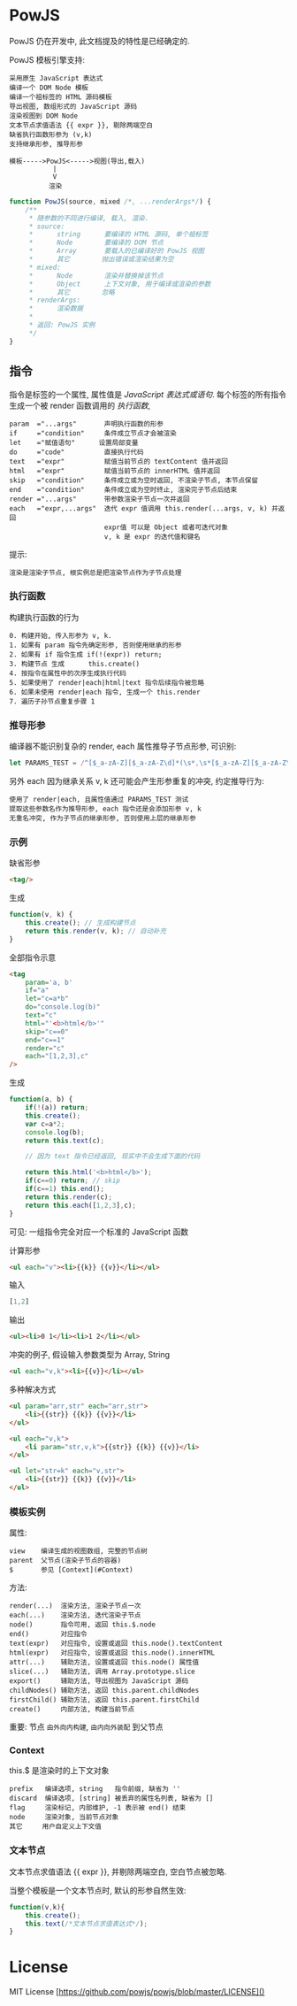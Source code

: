 # PowJS

PowJS 仍在开发中, 此文档提及的特性是已经确定的.

PowJS 模板引擎支持:

    采用原生 JavaScript 表达式
    编译一个 DOM Node 模板
    编译一个祖标签的 HTML 源码模板
    导出视图, 数组形式的 JavaScript 源码
    渲染视图到 DOM Node
    文本节点求值语法 {{ expr }}, 剔除两端空白
    缺省执行函数形参为 (v,k)
    支持继承形参, 推导形参

```
模板----->PowJS<----->视图(导出,载入)
           |
           V
          渲染
```

```js
function PowJS(source, mixed /*, ...renderArgs*/) {
    /**
     * 随参数的不同进行编译, 载入, 渲染.
     * source:
     *      string      要编译的 HTML 源码, 单个祖标签
     *      Node        要编译的 DOM 节点
     *      Array       要载入的已编译好的 PowJS 视图
     *      其它        抛出错误或渲染结果为空
     * mixed:
     *      Node        渲染并替换掉该节点
     *      Object      上下文对象, 用于编译或渲染的参数
     *      其它        忽略
     * renderArgs:
     *      渲染数据
     *
     * 返回: PowJS 实例
     */
}
```

## 指令

指令是标签的一个属性, 属性值是 *JavaScript 表达式或语句*.
每个标签的所有指令生成一个被 render 函数调用的 *执行函数*,

    param  ="...args"       声明执行函数的形参
    if     ="condition"     条件成立节点才会被渲染
    let    ="赋值语句"      设置局部变量
    do     ="code"          直接执行代码
    text   ="expr"          赋值当前节点的 textContent 值并返回
    html   ="expr"          赋值当前节点的 innerHTML 值并返回
    skip   ="condition"     条件成立或为空时返回, 不渲染子节点, 本节点保留
    end    ="condition"     条件成立或为空时终止, 渲染完子节点后结束
    render ="...args"       带参数渲染子节点一次并返回
    each   ="expr,...args"  迭代 expr 值调用 this.render(...args, v, k) 并返回
                            expr值 可以是 Object 或者可迭代对象
                            v, k 是 expr 的迭代值和键名

提示:

    渲染是渲染子节点, 根实例总是把渲染节点作为子节点处理

### 执行函数

构建执行函数的行为

    0. 构建开始, 传入形参为 v, k.
    1. 如果有 param 指令先确定形参, 否则使用继承的形参
    2. 如果有 if 指令生成 if(!(expr)) return;
    3. 构建节点 生成      this.create()
    4. 按指令在属性中的次序生成执行代码
    5. 如果使用了 render|each|html|text 指令后续指令被忽略
    6. 如果未使用 render|each 指令, 生成一个 this.render
    7. 遍历子孙节点重复步骤 1

### 推导形参

编译器不能识别复杂的 render, each 属性推导子节点形参, 可识别:

```js
let PARAMS_TEST = /^[$_a-zA-Z][$_a-zA-Z\d]*(\s*,\s*[$_a-zA-Z][$_a-zA-Z\d]*)*$/
```

另外 each 因为继承关系 v, k 还可能会产生形参重复的冲突, 约定推导行为:

    使用了 render|each, 且属性值通过 PARAMS_TEST 测试
    提取这些参数名作为推导形参, each 指令还是会添加形参 v, k
    无重名冲突, 作为子节点的继承形参, 否则使用上层的继承形参

### 示例

缺省形参

```html
<tag/>
```

生成

```js
function(v, k) {
    this.create(); // 生成构建节点
    return this.render(v, k); // 自动补充
}
```

全部指令示意

```html
<tag
    param='a, b'
    if="a"
    let="c=a*b"
    do="console.log(b)"
    text="c"
    html="'<b>html</b>'"
    skip="c==0"
    end="c==1"
    render="c"
    each="[1,2,3],c"
/>
```

生成

```js
function(a, b) {
    if(!(a)) return;
    this.create();
    var c=a*2;
    console.log(b);
    return this.text(c);

    // 因为 text 指令已经返回, 现实中不会生成下面的代码

    return this.html('<b>html</b>');
    if(c==0) return; // skip
    if(c==1) this.end();
    return this.render(c);
    return this.each([1,2,3],c);
}
```

可见: 一组指令完全对应一个标准的 JavaScript 函数

计算形参

```html
<ul each="v"><li>{{k}} {{v}}</li></ul>
```

输入

```js
[1,2]
```

输出

```html
<ul><li>0 1</li><li>1 2</li></ul>
```

冲突的例子, 假设输入参数类型为 Array, String

```html
<ul each="v,k"><li>{{v}}</li></ul>
```

多种解决方式

```html
<ul param="arr,str" each="arr,str">
    <li>{{str}} {{k}} {{v}}</li>
</ul>

<ul each="v,k">
    <li param="str,v,k">{{str}} {{k}} {{v}}</li>
</ul>

<ul let="str=k" each="v,str">
    <li>{{str}} {{k}} {{v}}</li>
</ul>
```

### 模板实例

属性:

    view    编译生成的视图数组, 完整的节点树
    parent  父节点(渲染子节点的容器)
    $       参见 [Context](#Context)

方法:

    render(...)  渲染方法, 渲染子节点一次
    each(...)    渲染方法, 迭代渲染子节点
    node()       指令可用, 返回 this.$.node
    end()        对应指令
    text(expr)   对应指令, 设置或返回 this.node().textContent
    html(expr)   对应指令, 设置或返回 this.node().innerHTML
    attr(...)    辅助方法, 设置或返回 this.node() 属性值
    slice(...)   辅助方法, 调用 Array.prototype.slice
    export()     辅助方法, 导出视图为 JavaScript 源码
    childNodes() 辅助方法, 返回 this.parent.childNodes
    firstChild() 辅助方法, 返回 this.parent.firstChild
    create()     内部方法, 构建当前节点

重要: 节点 `由外向内构建`, `由内向外装配` 到父节点

### Context

this.$ 是渲染时的上下文对象

    prefix   编译选项, string   指令前缀, 缺省为 ''
    discard  编译选项, [string] 被丢弃的属性名列表, 缺省为 []
    flag     渲染标记, 内部维护, -1 表示被 end() 结束
    node     渲染对象, 当前节点对象
    其它     用户自定义上下文值


### 文本节点

文本节点求值语法 {{ expr }}, 并剔除两端空白, 空白节点被忽略.

当整个模板是一个文本节点时, 默认的形参自然生效:

```js
function(v,k){
    this.create();
    this.text(/*文本节点求值表达式*/);
}
```


# License

MIT License [https://github.com/powjs/powjs/blob/master/LICENSE]()

[PowJS]: https://github.com/powjs/powjs

